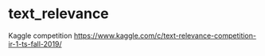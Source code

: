 # text_relevance
Kaggle competition https://www.kaggle.com/c/text-relevance-competition-ir-1-ts-fall-2019/
